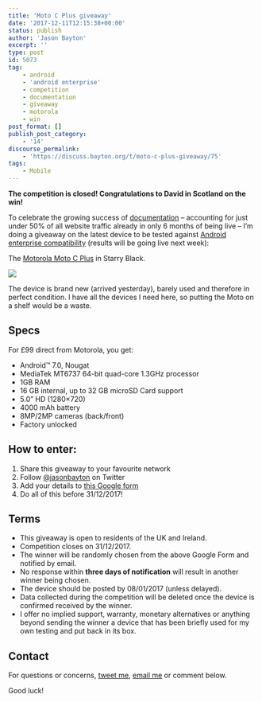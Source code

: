 ```yaml
---
title: 'Moto C Plus giveaway'
date: '2017-12-11T12:15:38+00:00'
status: publish
author: 'Jason Bayton'
excerpt: ''
type: post
id: 5073
tag:
    - android
    - 'android enterprise'
    - competition
    - documentation
    - giveaway
    - motorola
    - win
post_format: []
publish_post_category:
    - '14'
discourse_permalink:
    - 'https://discuss.bayton.org/t/moto-c-plus-giveaway/75'
tags:
    - Mobile
---
```

**The competition is closed! Congratulations to David in Scotland on the win!**

To celebrate the growing success of [documentation](/docs) – accounting for just under 50% of all website traffic already in only 6 months of being live – I’m doing a giveaway on the latest device to be tested against [Android enterprise compatibility](/android/android-enterprise-device-support/) (results will be going live next week):

The [Motorola Moto C Plus](https://www.motorola.com/we/products/moto-c-plus) in Starry Black.

![](https://r2_worker.bayton.workers.dev/uploads/2017/12/moto-cplus-blk-1000-e1513002465357.png)

The device is brand new (arrived yesterday), barely used and therefore in perfect condition. I have all the devices I need here, so putting the Moto on a shelf would be a waste.

Specs
-----

For £99 direct from Motorola, you get:

- Android™ 7.0, Nougat
- MediaTek MT6737 64-bit quad-core 1.3GHz processor
- 1GB RAM
- 16 GB internal, up to 32 GB microSD Card support
- 5.0” HD (1280×720)
- 4000 mAh battery
- 8MP/2MP cameras (back/front)
- Factory unlocked

How to enter:
-------------

1. Share this giveaway to your favourite network
2. Follow [@jasonbayton](https://twitter.com/jasonbayton) on Twitter
3. Add your details to [this Google form](https://docs.google.com/forms/d/e/1FAIpQLSeUxIBkEVubqx_Rbby9XQn5RJedIF2_IoFM5C0MqsAjKJ5NEQ/viewform?usp=sf_link)
4. Do all of this before 31/12/2017!

Terms
-----

- This giveaway is open to residents of the UK and Ireland.
- Competition closes on 31/12/2017.
- The winner will be randomly chosen from the above Google Form and notified by email.
- No response within **three days of notification** will result in another winner being chosen.
- The device should be posted by 08/01/2017 (unless delayed).
- Data collected during the competition will be deleted once the device is confirmed received by the winner.
- I offer no implied support, warranty, monetary alternatives or anything beyond sending the winner a device that has been briefly used for my own testing and put back in its box.

Contact
-------

For questions or concerns, [tweet me](https://twitter.com/jasonbayton), [email me](mailto:jason@bayton.org) or comment below.

Good luck!